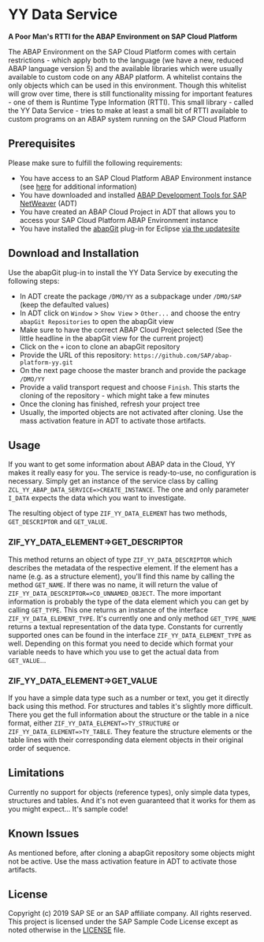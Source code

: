# YY Data Service

**A Poor Man's RTTI for the ABAP Environment on SAP Cloud Platform**

The ABAP Environment on the SAP Cloud Platform comes with certain restrictions - which apply both to the language (we have a new, reduced ABAP language version 5) and the available libraries which were usually available to custom code on any ABAP platform. A whitelist contains the only objects which can be used in this environment. Though this whitelist will grow over time, there is still functionality missing for important features - one of them is Runtime Type Information (RTTI).
This small library - called the YY Data Service - tries to make at least a small bit of RTTI available to custom programs on an ABAP system running on the SAP Cloud Platform

## Prerequisites
Please make sure to fulfill the following requirements:
* You have access to an SAP Cloud Platform ABAP Environment instance (see [here](https://blogs.sap.com/2018/09/04/sap-cloud-platform-abap-environment) for additional information)
* You have downloaded and installed [ABAP Development Tools for SAP NetWeaver](https://tools.hana.ondemand.com/#abap) (ADT)
* You have created an ABAP Cloud Project in ADT that allows you to access your SAP Cloud Platform ABAP Environment instance
* You have installed the [abapGit](https://github.com/abapGit/eclipse.abapgit.org) plug-in for Eclipse [via the updatesite](https://eclipse.abapgit.org/updatesite/)

## Download and Installation
Use the abapGit plug-in to install the YY Data Service by executing the following steps:
* In ADT create the package `/DMO/YY` as a subpackage under `/DMO/SAP` (keep the defaulted values)
* In ADT click on `Window` > `Show View` > `Other...` and choose the entry `abapGit Repositories` to open the abapGit view
* Make sure to have the correct ABAP Cloud Project selected (See the little headline in the abapGit view for the current project)
* Click on the `+` icon to clone an abapGit repository
* Provide the URL of this repository: `https://github.com/SAP/abap-platform-yy.git`
* On the next page choose the master branch and provide the package `/DMO/YY`
* Provide a valid transport request and choose `Finish`. This starts the cloning of the repository - which might take a few minutes
* Once the cloning has finished, refresh your project tree
* Usually, the imported objects are not activated after cloning. Use the mass activation feature in ADT to activate those artifacts.

## Usage
If you want to get some information about ABAP data in the Cloud, YY makes it really easy for you. The service is ready-to-use, no configuration is necessary. Simply get an instance of the service class by calling `ZCL_YY_ABAP_DATA_SERVICE=>CREATE_INSTANCE`. The one and only parameter `I_DATA` expects the data which you want to investigate.

The resulting object of type `ZIF_YY_DATA_ELEMENT` has two methods, `GET_DESCRIPTOR` and `GET_VALUE`.

### ZIF_YY_DATA_ELEMENT=>GET_DESCRIPTOR
This method returns an object of type `ZIF_YY_DATA_DESCRIPTOR` which describes the metadata of the respective element. If the element has a name (e.g. as a structure element), you'll find this name by calling the method `GET_NAME`. If there was no name, it will return the value of `ZIF_YY_DATA_DESCRIPTOR=>CO_UNNAMED_OBJECT`. The more important information is probably the type of the data element which you can get by calling `GET_TYPE`. This one returns an instance of the interface `ZIF_YY_DATA_ELEMENT_TYPE`. It's currently one and only method `GET_TYPE_NAME` returns a textual representation of the data type. Constants for currently supported ones can be found in the interface `ZIF_YY_DATA_ELEMENT_TYPE` as well. Depending on this format you need to decide which format your variable needs to have which you use to get the actual data from `GET_VALUE`...

### ZIF_YY_DATA_ELEMENT=>GET_VALUE
If you have a simple data type such as a number or text, you get it directly back using this method. For structures and tables it's slightly more difficult. There you get the full information about the structure or the table in a nice format, either `ZIF_YY_DATA_ELEMENT=>TY_STRUCTURE` or `ZIF_YY_DATA_ELEMENT=>TY_TABLE`. They feature the structure elements  or the table lines with their corresponding data element objects in their original order of sequence.

## Limitations
Currently no support for objects (reference types), only simple data types, structures and tables. And it's not even guaranteed that it works for them as you might expect... It's sample code!

## Known Issues
As mentioned before, after cloning a abapGit repository some objects might not be active. Use the mass activation feature in ADT to activate those artifacts.  

## License
Copyright (c) 2019 SAP SE or an SAP affiliate company. All rights reserved.
This project is licensed under the SAP Sample Code License except as noted otherwise in the [LICENSE](LICENSE) file.
